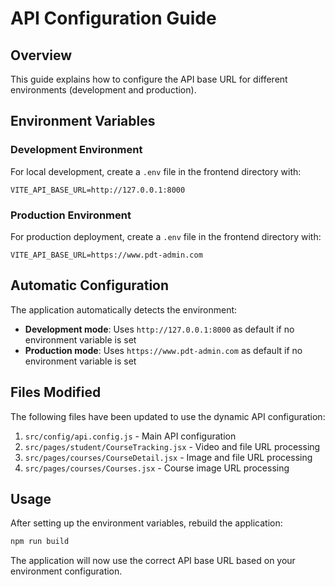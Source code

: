 # API Configuration Guide

## Overview
This guide explains how to configure the API base URL for different environments (development and production).

## Environment Variables

### Development Environment
For local development, create a `.env` file in the frontend directory with:
```
VITE_API_BASE_URL=http://127.0.0.1:8000
```

### Production Environment
For production deployment, create a `.env` file in the frontend directory with:
```
VITE_API_BASE_URL=https://www.pdt-admin.com
```

## Automatic Configuration
The application automatically detects the environment:
- **Development mode**: Uses `http://127.0.0.1:8000` as default if no environment variable is set
- **Production mode**: Uses `https://www.pdt-admin.com` as default if no environment variable is set

## Files Modified
The following files have been updated to use the dynamic API configuration:

1. `src/config/api.config.js` - Main API configuration
2. `src/pages/student/CourseTracking.jsx` - Video and file URL processing
3. `src/pages/courses/CourseDetail.jsx` - Image and file URL processing
4. `src/pages/courses/Courses.jsx` - Course image URL processing

## Usage
After setting up the environment variables, rebuild the application:
```bash
npm run build
```

The application will now use the correct API base URL based on your environment configuration.
